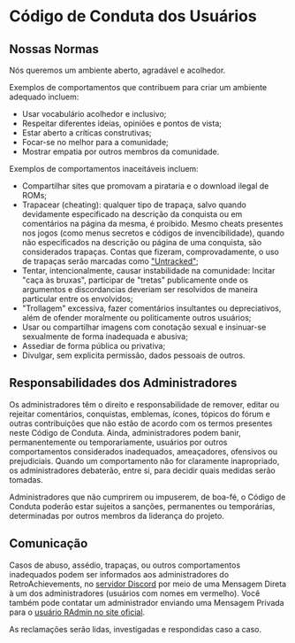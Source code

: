 # Código de Conduta dos Usuários

## Nossas Normas

Nós queremos um ambiente aberto, agradável e acolhedor.

Exemplos de comportamentos que contribuem para criar um ambiente adequado incluem:

- Usar vocabulário acolhedor e inclusivo;
- Respeitar diferentes ideias, opiniões e pontos de vista;
- Estar aberto a críticas construtivas;
- Focar-se no melhor para a comunidade;
- Mostrar empatia por outros membros da comunidade.

Exemplos de comportamentos inaceitáveis incluem:

- Compartilhar sites que promovam a pirataria e o download ilegal de ROMs;
- Trapacear (cheating): qualquer tipo de trapaça, salvo quando devidamente especificado na descrição da conquista ou em comentários na página da mesma, é proibido. Mesmo cheats presentes nos jogos (como menus secretos e códigos de invencibilidade), quando não especificados na descrição ou página de uma conquista, são considerados trapaças. Contas que fizeram, comprovadamente, o uso de trapaças serão marcadas como ["Untracked"](/es/guidelines/users/global-leaderboard-and-achievement-hunting-rules.html#untracked);
- Tentar, intencionalmente, causar instabilidade na comunidade: Incitar "caça às bruxas", participar de "tretas" publicamente onde os argumentos e discordancias deveriam ser resolvidos de maneira particular entre os envolvidos;
- "Trollagem" excessiva, fazer comentários insultantes ou depreciativos, além de ofender moralmente ou politicamente outros usuários;
- Usar ou compartilhar imagens com conotação sexual e insinuar-se sexualmente de forma inadequada e abusiva;
- Assediar de forma pública ou privativa;
- Divulgar, sem explicita permissão, dados pessoais de outros.

## Responsabilidades dos Administradores

Os administradores têm o direito e responsabilidade de remover, editar ou rejeitar comentários, conquistas, emblemas, ícones, tópicos do fórum e outras contribuições que não estão de acordo com os termos presentes neste Código de Conduta. Ainda, administradores podem banir, permanentemente ou temporariamente, usuários por outros comportamentos considerados inadequados, ameaçadores, ofensivos ou prejudiciais. Quando um comportamento não for claramente inapropriado, os administradores debaterão, entre si, para decidir quais medidas serão tomadas.

Administradores que não cumprirem ou impuserem, de boa-fé, o Código de Conduta poderão estar sujeitos a sanções, permanentes ou temporárias, determinadas por outros membros da liderança do projeto.

## Comunicação

Casos de abuso, assédio, trapaças, ou outros comportamentos inadequados podem ser informados aos administradores do RetroAchievements, no [servidor Discord](https://discord.gg/dq2E4hE) por meio de uma Mensagem Direta à um dos administradores (usuários com nomes em vermelho). Você também pode contatar um administrador enviando uma Mensagem Privada para o [usuário RAdmin no site oficial](https://retroachievements.org/user/RAdmin).

As reclamações serão lidas, investigadas e respondidas caso a caso.
